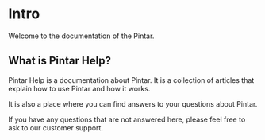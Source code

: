 # Intro

Welcome to the documentation of the Pintar.

## What is Pintar Help?

Pintar Help is a documentation about Pintar. It is a collection of articles that explain how to use Pintar and how it works.

It is also a place where you can find answers to your questions about Pintar.

If you have any questions that are not answered here, please feel free to ask to our customer support.